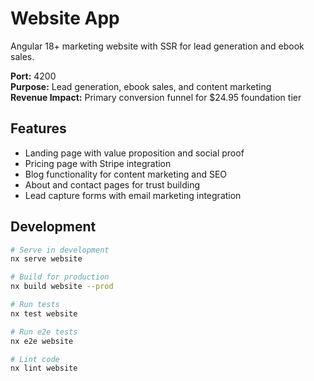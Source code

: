 # Website App

Angular 18+ marketing website with SSR for lead generation and ebook sales.

**Port:** 4200  
**Purpose:** Lead generation, ebook sales, and content marketing  
**Revenue Impact:** Primary conversion funnel for $24.95 foundation tier

## Features

- Landing page with value proposition and social proof
- Pricing page with Stripe integration
- Blog functionality for content marketing and SEO  
- About and contact pages for trust building
- Lead capture forms with email marketing integration

## Development

```bash
# Serve in development
nx serve website

# Build for production
nx build website --prod

# Run tests
nx test website

# Run e2e tests
nx e2e website

# Lint code
nx lint website
```
